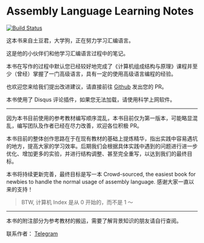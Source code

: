 # Assembly Language Learning Notes

[![Build Status](https://travis-ci.com/kmahyyg/asm-learning-notes.svg?branch=master)](https://travis-ci.com/kmahyyg/asm-learning-notes)

这本书来自土豆君，大学狗，正在努力学习汇编语言。

这是他的小伙伴们和他学习汇编语言过程中的笔记。

本书在写作的过程中默认您已经较好地完成了《计算机组成结构与原理》课程并至少（曾经）掌握了一门高级语言，具有一定的使用高级语言编程的经验。

也欢迎您来给我们提出改进建议，请直接前往 [Github](https://github.com/kmahyyg/asm-learning-notes) 发出您的 PR。

本书使用了 Disqus 评论插件，如果您无法加载，请使用科学上网软件。

------

因为本书目前使用的参考教材编写顺序混乱，本书目前仅为第一版本，可能略显混乱，编写团队及作者已经在尽力改善，欢迎各位积极 PR。

本书目前的整体创作思路在于在现有教材的基础上提炼精华，指出实践中容易遇坑的地方，提高大家的学习效率。后期我们会根据具体实践中遇到的问题进行进一步优化、增加更多的实验，并进行结构调整、甚至完全重写，以达到我们的最终目标。

本书将持续更新完善，最终目标是写一本 Crowd-sourced, the easiest book for newbies to handle the normal usage of assembly language. 感谢大家一直以来的支持！

> BTW, 计算机 Index 是从 0 开始的，而不是 1 ～ 

-----

本书的附注部分为参考教材的搬运，需要了解背景知识的朋友请自行查阅。

联系作者： [Telegram](https://t.me/welovezoe)

